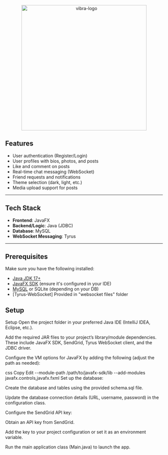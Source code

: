 <p align="center">
  <img src="https://github.com/user-attachments/assets/b54b55a1-e013-49e9-a059-fddf3473ed6e" alt="vibra-logo" width="400"/>
</p>


## Features

- User authentication (Register/Login)
- User profiles with bios, photos, and posts
- Like and comment on posts
- Real-time chat messaging (WebSocket)
- Friend requests and notifications
- Theme selection (dark, light, etc.)
- Media upload support for posts

---

##  Tech Stack

- **Frontend**: JavaFX
- **Backend/Logic**: Java (JDBC)
- **Database**: MySQL 
- **WebSocket Messaging**: Tyrus
---

##  Prerequisites

Make sure you have the following installed:

- [Java JDK 17+](https://adoptium.net/)
- [JavaFX SDK](https://gluonhq.com/products/javafx/) (ensure it's configured in your IDE)
- [MySQL](https://www.mysql.com/) or SQLite (depending on your DB)
- [Tyrus-WebSocket] Provided in "websocket files" folder

## Setup

Setup
Open the project folder in your preferred Java IDE (IntelliJ IDEA, Eclipse, etc.).

Add the required JAR files to your project’s library/module dependencies. These include JavaFX SDK, SendGrid, Tyrus WebSocket client, and the JDBC driver.

Configure the VM options for JavaFX by adding the following (adjust the path as needed):

css
Copy
Edit
--module-path /path/to/javafx-sdk/lib --add-modules javafx.controls,javafx.fxml
Set up the database:

Create the database and tables using the provided schema.sql file.

Update the database connection details (URL, username, password) in the configuration class.

Configure the SendGrid API key:

Obtain an API key from SendGrid.

Add the key to your project configuration or set it as an environment variable.

Run the main application class (Main.java) to launch the app.

